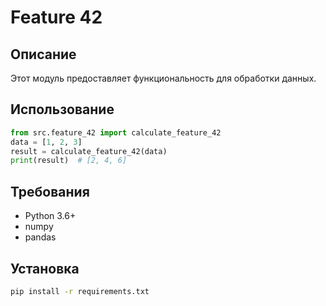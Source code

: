 # Feature 42
## Описание
Этот модуль предоставляет функциональность для обработки данных.
## Использование
```python
from src.feature_42 import calculate_feature_42
data = [1, 2, 3]
result = calculate_feature_42(data)
print(result)  # [2, 4, 6]
```
## Требования
- Python 3.6+
- numpy
- pandas
## Установка
```bash
pip install -r requirements.txt
```